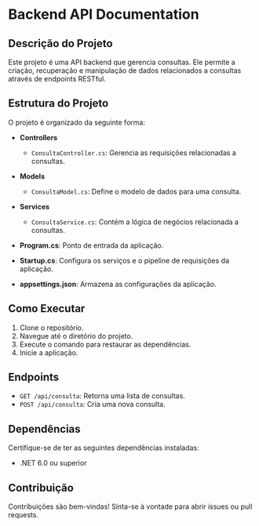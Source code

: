 # Backend API Documentation

## Descrição do Projeto
Este projeto é uma API backend que gerencia consultas. Ele permite a criação, recuperação e manipulação de dados relacionados a consultas através de endpoints RESTful.

## Estrutura do Projeto
O projeto é organizado da seguinte forma:

- **Controllers**
  - `ConsultaController.cs`: Gerencia as requisições relacionadas a consultas.
  
- **Models**
  - `ConsultaModel.cs`: Define o modelo de dados para uma consulta.
  
- **Services**
  - `ConsultaService.cs`: Contém a lógica de negócios relacionada a consultas.
  
- **Program.cs**: Ponto de entrada da aplicação.
  
- **Startup.cs**: Configura os serviços e o pipeline de requisições da aplicação.
  
- **appsettings.json**: Armazena as configurações da aplicação.

## Como Executar
1. Clone o repositório.
2. Navegue até o diretório do projeto.
3. Execute o comando para restaurar as dependências.
4. Inicie a aplicação.

## Endpoints
- `GET /api/consulta`: Retorna uma lista de consultas.
- `POST /api/consulta`: Cria uma nova consulta.

## Dependências
Certifique-se de ter as seguintes dependências instaladas:
- .NET 6.0 ou superior

## Contribuição
Contribuições são bem-vindas! Sinta-se à vontade para abrir issues ou pull requests.